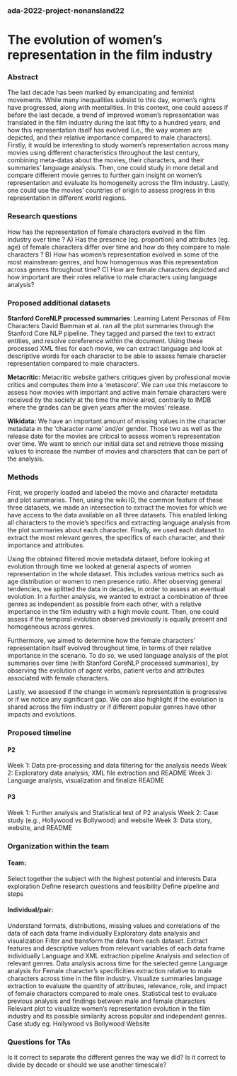 ### ada-2022-project-nonansland22

# The evolution of women’s representation in the film industry

### Abstract 
The last decade has been marked by emancipating and feminist movements. While many inequalities subsist to this day, women’s rights have progressed, along with mentalities. In this context, one could assess if before the last decade, a trend of improved women’s representation was translated in the film industry during the last fifty to a hundred years, and how this representation itself has evolved (i.e., the way women are depicted, and their relative importance compared to male characters). Firstly, it would be interesting to study women’s representation across many movies using different characteristics throughout the last century, combining meta-datas about the movies, their characters, and their summaries’ language analysis. Then, one could study in more detail and compare different movie genres to further gain insight on women’s representation and evaluate its homogeneity across the film industry. Lastly, one could use the movies’ countries of origin to assess progress in this representation in different world regions.

 ### Research questions
How has the representation of female characters evolved in the film industry over time ? A) Has the presence (eg. proportion) and attributes (eg. age) of female characters differ over time and how do they compare to male characters ? B) How has women’s representation evolved in some of the most mainstream genres, and how homogenous was this representation across genres throughout time? C) How are female characters depicted and how important are their roles relative to male characters using language analysis?
 
### Proposed additional datasets
 
**Stanford CoreNLP processed summaries**: Learning Latent Personas of Film Characters David Bamman et al. ran all the plot summaries through the Stanford Core NLP pipeline. They tagged and parsed the text to extract entities, and resolve coreference within the document. Using these processed XML files for each movie, we can extract language and look at descriptive words for each character to be able to assess female character representation compared to male characters. 
 
**Metacritic:** Metacritic website gathers critiques given by professional movie critics and computes them into a ‘metascore’. We can use this metascore to assess how movies with important and active main female characters were received by the society at the time the movie aired, contrarily to IMDB where the grades can be given years after the movies’ release.
 
**Wikidata:** We have an important amount of missing values in the character metadata in the ‘character name’ and/or gender. Those two as well as the release date for the movies are critical to assess women’s representation over time. We want to enrich our initial data set and retrieve those missing values to increase the number of movies and characters that can be part of the analysis. 
 
 
### Methods
 
First, we properly loaded and labeled the movie and character metadata and plot summaries. Then, using the wiki ID, the common feature of these three datasets, we made an intersection to extract the movies for which we have access to the data available on all three datasets. This enabled linking all characters to the movie’s specifics and extracting language analysis from the plot summaries about each character. Finally, we used each dataset to extract the most relevant genres, the specifics of each character, and their importance and attributes. 
 
Using the obtained filtered movie metadata dataset, before looking at evolution through time we looked at general aspects of women representation in the whole dataset. This includes various metrics such as age distribution or women to men presence ratio. After observing general tendencies, we splitted the data in decades, in order to assess an eventual evolution. In a further analysis, we wanted to extract a combination of three genres as independent as possible from each other, with a relative importance in the film industry with a high movie count. Then, one could assess if the temporal evolution observed previously is equally present and homogeneous across genres.
 
Furthermore, we aimed to determine how the female characters' representation itself evolved throughout time, in terms of their relative importance in the scenario. To do so, we used language analysis of the plot summaries over time (with Stanford CoreNLP processed summaries), by observing the evolution of agent verbs, patient verbs and attributes associated with female characters. 
 
Lastly, we assessed if the change in women’s representation is progressive or if we notice any significant gap. We can also highlight if the evolution is shared across the film industry or if different popular genres have other impacts and evolutions. 
 
 
 
 
 
 
### Proposed timeline
 
#### P2
Week 1: Data pre-processing and data filtering for the analysis needs
Week 2: Exploratory data analysis, XML file extraction and README
Week 3: Language analysis, visualization and finalize README
 
#### P3
Week 1: Further analysis and Statistical test of P2 analysis 
Week 2: Case study (e.g., Hollywood vs Bollywood) and website
Week 3: Data story, website, and README
 
 
### Organization within the team
 
#### Team:
Select together the subject with the highest potential and interests
Data exploration 
Define research questions and feasibility
Define pipeline and steps
 
#### Individual/pair:
Understand formats, distributions, missing values and correlations of the data of each data frame individually
Exploratory data analysis and visualization
Filter and transform the data from each dataset. Extract features and descriptive values from relevant variables of each data frame individually
Language and XML extraction pipeline
Analysis and selection of relevant genres. Data analysis across time  for the selected genre
Language analysis for Female character’s specificities extraction relative to male characters across time in the film industry.
Visualize summaries language extraction to evaluate the quantity of attributes, relevance, role, and impact of female characters compared to male ones. 
Statistical test to evaluate previous analysis and findings between male and female characters
Relevant plot to visualize women’s representation evolution in the film industry and its possible similarity across popular and independent genres.
Case study eg. Hollywood vs Bollywood 
Website
 
 
 
### Questions for TAs
 
Is it correct to separate the different genres the way we did? 
Is it correct to divide by decade or should we use another timescale?


